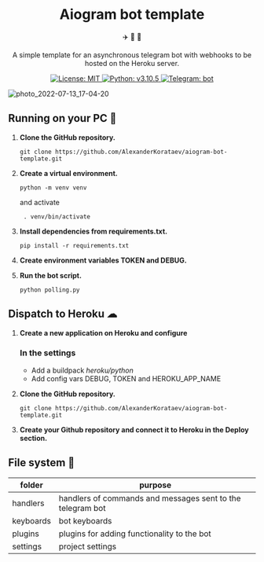 <h1 align="center">
  Aiogram bot template
</h1>

<p align="center">
  ✈️ 🐍 📃
</p>

<p align="center">
  A simple template for an asynchronous telegram bot with webhooks to be hosted on the Heroku server.
</p>

<p align="center">
  
   <a href="https://github.com/AlexanderKorataev/aiogram-bot-template/blob/main/LICENSE">
    <img src="https://img.shields.io/badge/License-MIT-yellow.svg" alt="License: MIT" />
  </a>
  
  <a href="https://www.python.org/downloads/release/python-3105">
    <img src="https://img.shields.io/badge/python-v3.10.5-green.svg" alt="Python: v3.10.5" />
  </a>
  
  <a href="https://t.me/aiogram_bot_template_bot">
    <img src="https://img.shields.io/badge/Telegram-bot-blue" alt="Telegram: bot" />
  </a>
  
![photo_2022-07-13_17-04-20](https://user-images.githubusercontent.com/87244069/178807124-c2e5b9fd-350c-4277-ad0f-bac777b8ddb5.jpg)

## Running on your PC 🚀

1. **Clone the GitHub repository.**

   ```shell
   git clone https://github.com/AlexanderKorataev/aiogram-bot-template.git
   ```
  
2. **Create a virtual environment.**

   ```shell
   python -m venv venv
   ```
   and activate
   ```shell
    . venv/bin/activate
    ```
  
3. **Install dependencies from requirements.txt.**

   ```shell
   pip install -r requirements.txt
   ```
  
4. **Create environment variables TOKEN and DEBUG.**
  
5. **Run the bot script.**
   ```shell
   python polling.py
   ```

## Dispatch to Heroku ☁
  
1. **Create a new application on Heroku and configure**

   ### In the settings
   - Add a buildpack *heroku/python*
   - Add config vars DEBUG, TOKEN and HEROKU_APP_NAME
  
2. **Clone the GitHub repository.**

   ```shell
   git clone https://github.com/AlexanderKorataev/aiogram-bot-template.git
   ```
  
3. **Create your Github repository and connect it to Heroku in the Deploy section.**

## File system 📁

| folder       | purpose                                                                          |
| ------------ | -------------------------------------------------------------------------------- |
| handlers     | handlers of commands and messages sent to the telegram bot                       |
| keyboards    | bot keyboards                                                                    |
| plugins      | plugins for adding functionality to the bot                                      |
| settings     | project settings                                                                 |
